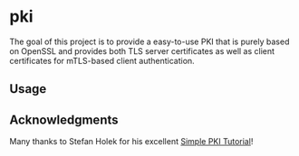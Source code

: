 # pki

The goal of this project is to provide a easy-to-use PKI that is purely based on OpenSSL 
and provides both TLS server certificates as well as client certificates for mTLS-based client authentication.

## Usage

## Acknowledgments

Many thanks to Stefan Holek for his excellent [Simple PKI Tutorial](https://pki-tutorial.readthedocs.io/en/latest/simple/#create-pkcs-12-bundle)!

